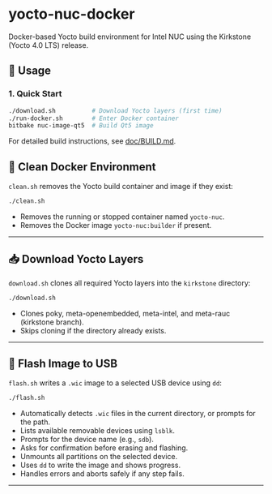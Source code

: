 # yocto-nuc-docker

Docker-based Yocto build environment for Intel NUC using the Kirkstone (Yocto 4.0 LTS) release.

## 🐳 Usage

### 1. Quick Start

```bash
./download.sh          # Download Yocto layers (first time)
./run-docker.sh        # Enter Docker container
bitbake nuc-image-qt5  # Build Qt5 image
```

For detailed build instructions, see [doc/BUILD.md](doc/BUILD.md).

## 🧹 Clean Docker Environment

`clean.sh` removes the Yocto build container and image if they exist:

```bash
./clean.sh
```

- Removes the running or stopped container named `yocto-nuc`.
- Removes the Docker image `yocto-nuc:builder` if present.

---

## 📥 Download Yocto Layers

`download.sh` clones all required Yocto layers into the `kirkstone` directory:

```bash
./download.sh
```

- Clones poky, meta-openembedded, meta-intel, and meta-rauc (kirkstone branch).
- Skips cloning if the directory already exists.

---

## 💾 Flash Image to USB

`flash.sh` writes a `.wic` image to a selected USB device using `dd`:

```bash
./flash.sh
```

- Automatically detects `.wic` files in the current directory, or prompts for the path.
- Lists available removable devices using `lsblk`.
- Prompts for the device name (e.g., `sdb`).
- Asks for confirmation before erasing and flashing.
- Unmounts all partitions on the selected device.
- Uses `dd` to write the image and shows progress.
- Handles errors and aborts safely if any step fails.

---